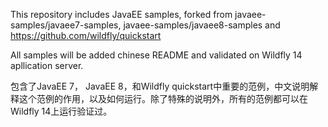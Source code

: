 This repository includes JavaEE samples, forked from javaee-samples/javaee7-samples, javaee-samples/javaee8-samples and https://github.com/wildfly/quickstart

All samples will be added chinese README and validated on Wildfly 14 apllication server.

包含了JavaEE 7， JavaEE 8，和Wildfly quickstart中重要的范例，中文说明解释这个范例的作用，以及如何运行。除了特殊的说明外，所有的范例都可以在Wildfly 14上运行验证过。

